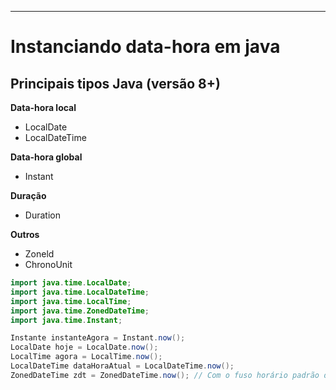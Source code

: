 - - -
# Instanciando data-hora em java
## Principais tipos Java (versão 8+)

**Data-hora local**
- LocalDate
- LocalDateTime

**Data-hora global**
- Instant

**Duração**
- Duration

**Outros**
- Zoneld
- ChronoUnit

```java
import java.time.LocalDate;
import java.time.LocalDateTime; 
import java.time.LocalTime;
import java.time.ZonedDateTime;
import java.time.Instant;

Instante instanteAgora = Instant.now();
LocalDate hoje = LocalDate.now();
LocalTime agora = LocalTime.now();
LocalDateTime dataHoraAtual = LocalDateTime.now();
ZonedDateTime zdt = ZonedDateTime.now(); // Com o fuso horário padrão do sistema
```